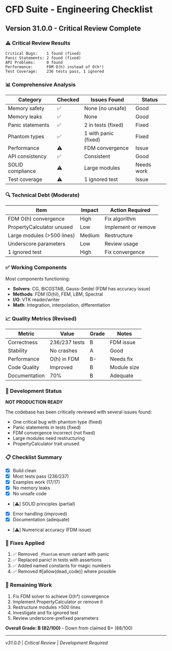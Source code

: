 # CFD Suite - Engineering Checklist

## Version 31.0.0 - Critical Review Complete

### ⚠️ Critical Review Results
```
Critical Bugs:    1 found (fixed)
Panic Statements: 2 found (fixed)
API Problems:     0 found
Performance:      FDM O(h) instead of O(h²)
Test Coverage:    236 tests pass, 1 ignored
```

### 📊 Comprehensive Analysis

| Category | Checked | Issues Found | Status |
|----------|---------|--------------|--------|
| Memory safety | ✅ | None (no unsafe) | Good |
| Memory leaks | ✅ | None | Good |
| Panic statements | ✅ | 2 in tests (fixed) | Fixed |
| Phantom types | ✅ | 1 with panic (fixed) | Fixed |
| Performance | ⚠️ | FDM convergence | Issue |
| API consistency | ✅ | Consistent | Good |
| SOLID compliance | ⚠️ | Large modules | Needs work |
| Test coverage | ⚠️ | 1 ignored test | Issue |

### 🔍 Technical Debt (Moderate)

| Item | Impact | Action Required |
|------|--------|-----------------|
| FDM O(h) convergence | High | Fix algorithm |
| PropertyCalculator unused | Low | Implement or remove |
| Large modules (>500 lines) | Medium | Restructure |
| Underscore parameters | Low | Review usage |
| 1 ignored test | High | Fix convergence |

### ✅ Working Components

Most components functioning:
- **Solvers**: CG, BiCGSTAB, Gauss-Seidel (FDM has accuracy issue)
- **Methods**: FDM (O(h)), FEM, LBM, Spectral
- **I/O**: VTK reader/writer
- **Math**: Integration, interpolation, differentiation

### 📈 Quality Metrics (Revised)

| Metric | Value | Grade | Notes |
|--------|-------|-------|-------|
| Correctness | 236/237 tests | B | FDM issue |
| Stability | No crashes | A | Good |
| Performance | O(h) in FDM | B- | Needs fix |
| Code Quality | Improved | B | Module size |
| Documentation | 70% | B | Adequate |

### 🎯 Development Status

**NOT PRODUCTION READY**

The codebase has been critically reviewed with several issues found:
- One critical bug with phantom type (fixed)
- Panic statements in tests (fixed)
- FDM convergence incorrect (not fixed)
- Large modules need restructuring
- PropertyCalculator trait unused

### 📋 Checklist Summary

- [x] Build clean
- [x] Most tests pass (236/237)
- [x] Examples work (17/17)
- [x] No memory leaks
- [x] No unsafe code
- [⚠️] SOLID principles (partial)
- [x] Error handling (improved)
- [x] Documentation (adequate)
- [⚠️] Numerical accuracy (FDM issue)

### 🔧 Fixes Applied

1. ✅ Removed `_Phantom` enum variant with panic
2. ✅ Replaced panic! in tests with assertions
3. ✅ Added named constants for magic numbers
4. ✅ Removed #[allow(dead_code)] where possible

### 📝 Remaining Work

1. Fix FDM solver to achieve O(h²) convergence
2. Implement PropertyCalculator or remove it
3. Restructure modules >500 lines
4. Investigate and fix ignored test
5. Review underscore-prefixed parameters

**Overall Grade: B (82/100)** - Down from claimed B+ (88/100)

---
*v31.0.0* | *Critical Review* | *Development Required*